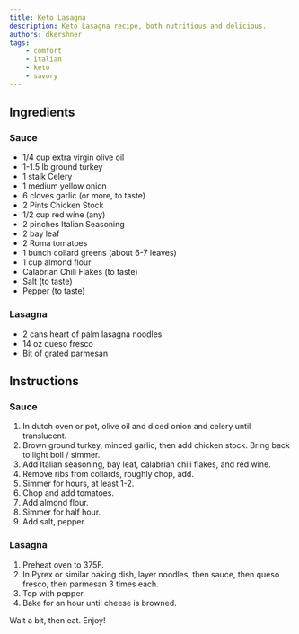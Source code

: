 ```yaml
---
title: Keto Lasagna
description: Keto Lasagna recipe, both nutritious and delicious.
authors: dkershner
tags:
    - comfort
    - italian
    - keto
    - savory
---
```


## Ingredients

### Sauce

-   1/4 cup extra virgin olive oil
-   1-1.5 lb ground turkey
-   1 stalk Celery
-   1 medium yellow onion
-   6 cloves garlic (or more, to taste)
-   2 Pints Chicken Stock
-   1/2 cup red wine (any)
-   2 pinches Italian Seasoning
-   2 bay leaf
-   2 Roma tomatoes
-   1 bunch collard greens (about 6-7 leaves)
-   1 cup almond flour
-   Calabrian Chili Flakes (to taste)
-   Salt (to taste)
-   Pepper (to taste)

### Lasagna

-   2 cans heart of palm lasagna noodles
-   14 oz queso fresco
-   Bit of grated parmesan

## Instructions

### Sauce

1. In dutch oven or pot, olive oil and diced onion and celery until translucent.
2. Brown ground turkey, minced garlic, then add chicken stock. Bring back to light boil / simmer.
3. Add Italian seasoning, bay leaf, calabrian chili flakes, and red wine.
4. Remove ribs from collards, roughly chop, add.
5. Simmer for hours, at least 1-2.
6. Chop and add tomatoes.
7. Add almond flour.
8. Simmer for half hour.
9. Add salt, pepper.

### Lasagna

1. Preheat oven to 375F.
2. In Pyrex or similar baking dish, layer noodles, then sauce, then queso fresco, then parmesan 3 times each.
3. Top with pepper.
4. Bake for an hour until cheese is browned.

Wait a bit, then eat. Enjoy!
